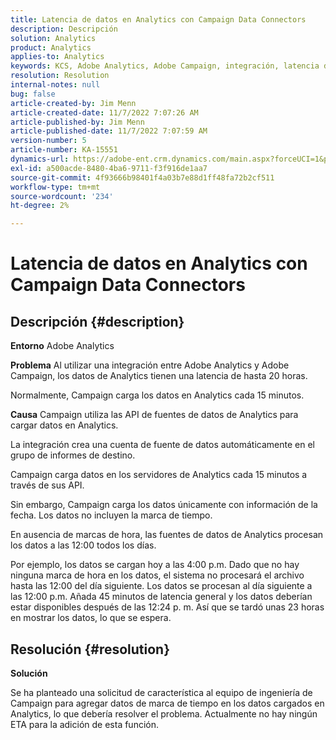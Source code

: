 ```yaml
---
title: Latencia de datos en Analytics con Campaign Data Connectors
description: Descripción
solution: Analytics
product: Analytics
applies-to: Analytics
keywords: KCS, Adobe Analytics, Adobe Campaign, integración, latencia de datos, Campaign Data Connectors, marca de tiempo, marca de tiempo
resolution: Resolution
internal-notes: null
bug: false
article-created-by: Jim Menn
article-created-date: 11/7/2022 7:07:26 AM
article-published-by: Jim Menn
article-published-date: 11/7/2022 7:07:59 AM
version-number: 5
article-number: KA-15551
dynamics-url: https://adobe-ent.crm.dynamics.com/main.aspx?forceUCI=1&pagetype=entityrecord&etn=knowledgearticle&id=a15466d0-6a5e-ed11-9561-6045bd0065f9
exl-id: a500acde-8480-4ba6-9711-f3f916de1aa7
source-git-commit: 4f93666b98401f4a03b7e88d1ff48fa72b2cf511
workflow-type: tm+mt
source-wordcount: '234'
ht-degree: 2%

---
```


# Latencia de datos en Analytics con Campaign Data Connectors

## Descripción {#description}


<b>Entorno</b>
Adobe Analytics

<b>Problema</b>
Al utilizar una integración entre Adobe Analytics y Adobe Campaign, los datos de Analytics tienen una latencia de hasta 20 horas.

Normalmente, Campaign carga los datos en Analytics cada 15 minutos.

<b>Causa</b>
Campaign utiliza las API de fuentes de datos de Analytics para cargar datos en Analytics.

La integración crea una cuenta de fuente de datos automáticamente en el grupo de informes de destino.

Campaign carga datos en los servidores de Analytics cada 15 minutos a través de sus API.

Sin embargo, Campaign carga los datos únicamente con información de la fecha. Los datos no incluyen la marca de tiempo.

En ausencia de marcas de hora, las fuentes de datos de Analytics procesan los datos a las 12:00 todos los días.

Por ejemplo, los datos se cargan hoy a las 4:00 p.m. Dado que no hay ninguna marca de hora en los datos, el sistema no procesará el archivo hasta las 12:00 del día siguiente. Los datos se procesan al día siguiente a las 12:00 p.m. Añada 45 minutos de latencia general y los datos deberían estar disponibles después de las 12:24 p. m. Así que se tardó unas 23 horas en mostrar los datos, lo que se espera.


## Resolución {#resolution}


<b>Solución</b>

Se ha planteado una solicitud de característica al equipo de ingeniería de Campaign para agregar datos de marca de tiempo en los datos cargados en Analytics, lo que debería resolver el problema. Actualmente no hay ningún ETA para la adición de esta función.

